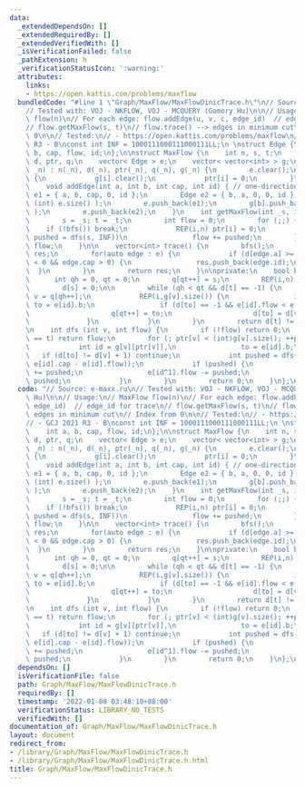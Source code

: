 ```yaml
---
data:
  _extendedDependsOn: []
  _extendedRequiredBy: []
  _extendedVerifiedWith: []
  _isVerificationFailed: false
  _pathExtension: h
  _verificationStatusIcon: ':warning:'
  attributes:
    links:
    - https://open.kattis.com/problems/maxflow
  bundledCode: "#line 1 \"Graph/MaxFlow/MaxFlowDinicTrace.h\"\n// Source: e-maxx.ru\n\
    // Tested with: VOJ - NKFLOW, VOJ - MCQUERY (Gomory Hu)\n\n// Usage:\n// MaxFlow\
    \ flow(n)\n// For each edge: flow.addEdge(u, v, c, edge_id)  // edge_id for trace\n\
    // flow.getMaxFlow(s, t)\n// flow.trace() --> edges in minimum cut\n// Index from\
    \ 0\n\n// Tested:\n// - https://open.kattis.com/problems/maxflow\n// - GCJ 2021\
    \ R3 - B\nconst int INF = 1000111000111000111LL;\n \nstruct Edge {\n    int a,\
    \ b, cap, flow, id;\n};\n\nstruct MaxFlow {\n    int n, s, t;\n    vector<int>\
    \ d, ptr, q;\n    vector< Edge > e;\n    vector< vector<int> > g;\n\n    MaxFlow(int\
    \ _n) : n(_n), d(_n), ptr(_n), q(_n), g(_n) {\n        e.clear();\n        REP(i,n)\
    \ {\n            g[i].clear();\n            ptr[i] = 0;\n        }\n    }\n\n\
    \    void addEdge(int a, int b, int cap, int id) { // one-direction\n        Edge\
    \ e1 = { a, b, cap, 0, id };\n        Edge e2 = { b, a, 0, 0, id };\n        g[a].push_back(\
    \ (int) e.size() );\n        e.push_back(e1);\n        g[b].push_back( (int) e.size()\
    \ );\n        e.push_back(e2);\n    }\n    int getMaxFlow(int _s, int _t) {\n\
    \        s = _s; t = _t;\n        int flow = 0;\n        for (;;) {\n        \
    \    if (!bfs()) break;\n            REP(i,n) ptr[i] = 0;\n            while (int\
    \ pushed = dfs(s, INF))\n                flow += pushed;\n        }\n        return\
    \ flow;\n    }\n\n    vector<int> trace() {\n        bfs();\n        vector<int>\
    \ res;\n        for(auto edge : e) {\n            if (d[edge.a] >= 0 && d[edge.b]\
    \ < 0 && edge.cap > 0) {\n                res.push_back(edge.id);\n          \
    \  }\n        }\n        return res;\n    }\n\nprivate:\n    bool bfs() {\n  \
    \      int qh = 0, qt = 0;\n        q[qt++] = s;\n        REP(i,n) d[i] = -1;\n\
    \        d[s] = 0;\n\n        while (qh < qt && d[t] == -1) {\n            int\
    \ v = q[qh++];\n            REP(i,g[v].size()) {\n                int id = g[v][i],\
    \ to = e[id].b;\n                if (d[to] == -1 && e[id].flow < e[id].cap) {\n\
    \                    q[qt++] = to;\n                    d[to] = d[v] + 1;\n  \
    \              }\n            }\n        }\n        return d[t] != -1;\n    }\n\
    \n    int dfs (int v, int flow) {\n        if (!flow) return 0;\n        if (v\
    \ == t) return flow;\n        for (; ptr[v] < (int)g[v].size(); ++ptr[v]) {\n\
    \            int id = g[v][ptr[v]],\n                to = e[id].b;\n         \
    \   if (d[to] != d[v] + 1) continue;\n            int pushed = dfs(to, min(flow,\
    \ e[id].cap - e[id].flow));\n            if (pushed) {\n                e[id].flow\
    \ += pushed;\n                e[id^1].flow -= pushed;\n                return\
    \ pushed;\n            }\n        }\n        return 0;\n    }\n};\n\n"
  code: "// Source: e-maxx.ru\n// Tested with: VOJ - NKFLOW, VOJ - MCQUERY (Gomory\
    \ Hu)\n\n// Usage:\n// MaxFlow flow(n)\n// For each edge: flow.addEdge(u, v, c,\
    \ edge_id)  // edge_id for trace\n// flow.getMaxFlow(s, t)\n// flow.trace() -->\
    \ edges in minimum cut\n// Index from 0\n\n// Tested:\n// - https://open.kattis.com/problems/maxflow\n\
    // - GCJ 2021 R3 - B\nconst int INF = 1000111000111000111LL;\n \nstruct Edge {\n\
    \    int a, b, cap, flow, id;\n};\n\nstruct MaxFlow {\n    int n, s, t;\n    vector<int>\
    \ d, ptr, q;\n    vector< Edge > e;\n    vector< vector<int> > g;\n\n    MaxFlow(int\
    \ _n) : n(_n), d(_n), ptr(_n), q(_n), g(_n) {\n        e.clear();\n        REP(i,n)\
    \ {\n            g[i].clear();\n            ptr[i] = 0;\n        }\n    }\n\n\
    \    void addEdge(int a, int b, int cap, int id) { // one-direction\n        Edge\
    \ e1 = { a, b, cap, 0, id };\n        Edge e2 = { b, a, 0, 0, id };\n        g[a].push_back(\
    \ (int) e.size() );\n        e.push_back(e1);\n        g[b].push_back( (int) e.size()\
    \ );\n        e.push_back(e2);\n    }\n    int getMaxFlow(int _s, int _t) {\n\
    \        s = _s; t = _t;\n        int flow = 0;\n        for (;;) {\n        \
    \    if (!bfs()) break;\n            REP(i,n) ptr[i] = 0;\n            while (int\
    \ pushed = dfs(s, INF))\n                flow += pushed;\n        }\n        return\
    \ flow;\n    }\n\n    vector<int> trace() {\n        bfs();\n        vector<int>\
    \ res;\n        for(auto edge : e) {\n            if (d[edge.a] >= 0 && d[edge.b]\
    \ < 0 && edge.cap > 0) {\n                res.push_back(edge.id);\n          \
    \  }\n        }\n        return res;\n    }\n\nprivate:\n    bool bfs() {\n  \
    \      int qh = 0, qt = 0;\n        q[qt++] = s;\n        REP(i,n) d[i] = -1;\n\
    \        d[s] = 0;\n\n        while (qh < qt && d[t] == -1) {\n            int\
    \ v = q[qh++];\n            REP(i,g[v].size()) {\n                int id = g[v][i],\
    \ to = e[id].b;\n                if (d[to] == -1 && e[id].flow < e[id].cap) {\n\
    \                    q[qt++] = to;\n                    d[to] = d[v] + 1;\n  \
    \              }\n            }\n        }\n        return d[t] != -1;\n    }\n\
    \n    int dfs (int v, int flow) {\n        if (!flow) return 0;\n        if (v\
    \ == t) return flow;\n        for (; ptr[v] < (int)g[v].size(); ++ptr[v]) {\n\
    \            int id = g[v][ptr[v]],\n                to = e[id].b;\n         \
    \   if (d[to] != d[v] + 1) continue;\n            int pushed = dfs(to, min(flow,\
    \ e[id].cap - e[id].flow));\n            if (pushed) {\n                e[id].flow\
    \ += pushed;\n                e[id^1].flow -= pushed;\n                return\
    \ pushed;\n            }\n        }\n        return 0;\n    }\n};\n\n"
  dependsOn: []
  isVerificationFile: false
  path: Graph/MaxFlow/MaxFlowDinicTrace.h
  requiredBy: []
  timestamp: '2022-01-08 03:48:10+08:00'
  verificationStatus: LIBRARY_NO_TESTS
  verifiedWith: []
documentation_of: Graph/MaxFlow/MaxFlowDinicTrace.h
layout: document
redirect_from:
- /library/Graph/MaxFlow/MaxFlowDinicTrace.h
- /library/Graph/MaxFlow/MaxFlowDinicTrace.h.html
title: Graph/MaxFlow/MaxFlowDinicTrace.h
---
```

